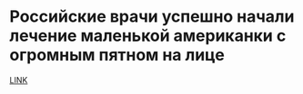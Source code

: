 # Российские врачи успешно начали лечение маленькой американки с огромным пятном на лице



[LINK](https://varlamov.ru/3686360.html)